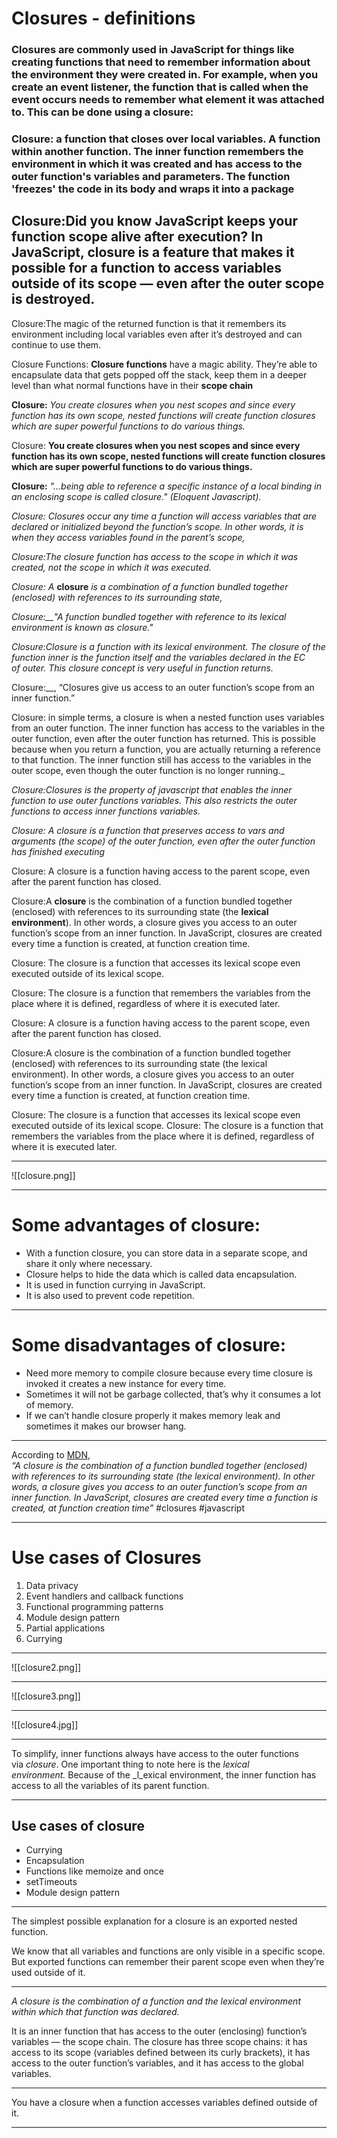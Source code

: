 # Closures - definitions
### Closures are commonly used in JavaScript for things like creating functions that need to remember information about the environment they were created in. For example, when you create an event listener, the function that is called when the event occurs needs to remember what element it was attached to. This can be done using a closure:

### Closure: a function that closes over local variables. A function within another function. The inner function remembers the environment in which it was created and has access to the outer function's variables and parameters. The function 'freezes' the code in its body and wraps it into a package
## Closure:Did you know JavaScript keeps your function scope alive after execution? In JavaScript, closure is a feature that makes it possible for a function to access variables outside of its scope — even after the outer scope is destroyed.

Closure:The magic of the returned function is that it remembers its environment including local variables even after it’s destroyed and can continue to use them.

Closure Functions: __Closure functions__ have a magic ability. They’re able to encapsulate data that gets popped off the stack, keep them in a deeper level than what normal functions have in their __scope chain__

__Closure:__ _You create closures when you nest scopes and since every function has its own scope, nested functions will create function closures which are super powerful functions to do various things._

  
Closure: __You create closures when you nest scopes and since every function has its own scope, nested functions will create function closures which are super powerful functions to do various things.__

__Closure:__ _"…being able to reference a specific instance of a local binding in an enclosing scope is called closure." (Eloquent Javascript)._

_Closure:_ _Closures occur any time a function will access variables that are declared or initialized beyond the function’s scope. In other words, it is when they access variables found in the parent’s scope,_

_Closure:The closure function has access to the scope in which it was created, not the scope in which it was executed._

_Closure:_ _A_ **closure** _is a combination of a function bundled together (enclosed) with references to its surrounding state,_

_Closure:__"A function bundled together with reference to its lexical environment is known as closure."_

_Closure:__Closure is a function with its lexical environment. The closure of the function_ _inner_ _is the function itself and the variables declared in the EC of_ _outer__. This closure concept is very useful in function returns._

Closure:__, “Closures give us access to an outer function’s scope from an inner function.”

Closure: in simple terms, a closure is when a nested function uses variables from an outer function. The inner function has access to the variables in the outer function, even after the outer function has returned. This is possible because when you return a function, you are actually returning a reference to that function. The inner function still has access to the variables in the outer scope, even though the outer function is no longer running._

_Closure:Closures is the property of javascript that enables the inner function to use outer functions variables. This also restricts the outer functions to access inner functions variables._

_Closure:_ _A closure is a function that preserves access to vars and arguments (the scope) of the outer function, even after the outer function has finished executing_

Closure: A closure is a function having access to the parent scope, even after the parent function has closed.

  

Closure:A **closure** is the combination of a function bundled together (enclosed) with references to its surrounding state (the **lexical environment**). In other words, a closure gives you access to an outer function’s scope from an inner function. In JavaScript, closures are created every time a function is created, at function creation time.

  

Closure: The closure is a function that accesses its lexical scope even executed outside of its lexical scope.

Closure: The closure is a function that remembers the variables from the place where it is defined, regardless of where it is executed later.

Closure: A closure is a function having access to the parent scope, even after the parent function has closed.

Closure:A closure is the combination of a function bundled together (enclosed) with references to its surrounding state (the lexical environment). In other words, a closure gives you access to an outer function’s scope from an inner function. In JavaScript, closures are created every time a function is created, at function creation time.

Closure: The closure is a function that accesses its lexical scope even executed outside of its lexical scope.
Closure:  The closure is a function that remembers the variables from the place where it is defined, regardless of where it is executed later.
***
![[closure.png]]
***
# **Some advantages of closure:**

-   With a function closure, you can store data in a separate scope, and share it only where necessary.
-   Closure helps to hide the data which is called data encapsulation.
-   It is used in function currying in JavaScript.
-   It is also used to prevent code repetition.
***

# **Some disadvantages of closure:**

-   Need more memory to compile closure because every time closure is invoked it creates a new instance for every time.
-   Sometimes it will not be garbage collected, that’s why it consumes a lot of memory.
-   If we can’t handle closure properly it makes memory leak and sometimes it makes our browser hang.
***
According to [MDN](https://developer.mozilla.org/en-US/),  
_“A closure is the combination of a function bundled together (enclosed) with references to its surrounding state (the lexical environment). In other words, a closure gives you access to an outer function’s scope from an inner function. In JavaScript, closures are created every time a function is created, at function creation time”_
#closures
#javascript 
***
# **Use cases of Closures**

1.  Data privacy
2.  Event handlers and callback functions
3.  Functional programming patterns
4.  Module design pattern
5.  Partial applications
6.  Currying
***
![[closure2.png]]
***
![[closure3.png]]
***
![[closure4.jpg]]
***
To simplify, inner functions always have access to the outer functions via _closure_. One important thing to note here is the _lexical environment._ Because of the _l_exical environment, the inner function has access to all the variables of its parent function.
***
## Use cases of closure

-   Currying
-   Encapsulation
-   Functions like memoize and once
-   setTimeouts
-   Module design pattern
***
The simplest possible explanation for a closure is an exported nested function.

We know that all variables and functions are only visible in a specific scope. But exported functions can remember their parent scope even when they’re used outside of it.
***
_A closure is the combination of a function and the lexical environment within which that function was declared._

It is an inner function that has access to the outer (enclosing) function’s variables — the scope chain. The closure has three scope chains: it has access to its scope (variables defined between its curly brackets), it has access to the outer function’s variables, and it has access to the global variables.
***
You have a closure when a function accesses variables defined outside of it.
***
